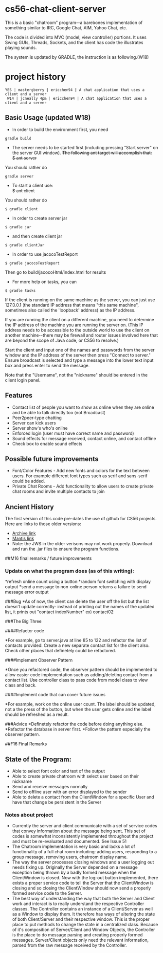 # cs56-chat-client-server

This is a basic "chatroom" program--a barebones implementation of something similar to IRC, Google Chat, AIM, Yahoo Chat, etc.

The code is divided into MVC (model, view controller) portions. It uses Swing GUIs, Threads, Sockets, and the client has code the illustrates playing sounds.

The system is updated by GRADLE, the instruction is as following.(W18)

project history
===============
```
YES | mastergberry | ericchen94 | A chat application that uses a client and a server
 W14 | jcneally 4pm | ericchen94 | A chat application that uses a client and a server
```

## Basic Usage (updated W18)
* In order to build the environment first, you need 
 ```
 gradle build
 ```

* The server needs to be started first (including pressing "Start server" on the server GUI window).   <del>The following ant target will accomplish that:  
 <del>$ ant server  
 
 You should rather do
 ```
 gradle server
 ```

* To start a client use:   
<del>$ ant client

You should rather do
```
$ gradle client
```

* In order to create server jar
```
$ gradle jar
```
* and then create client jar
```
$ gradle clientJar
```
* In order to use jacocoTestReport
```
$ gradle jacocoTestReport
```
Then go to build/jacocoHtml/index.html for results


* For more help on tasks, you can 
```
$ gradle tasks
```

If the client is running on the same machine as the server, you can just use 127.0.0.1 (the standard IP address that means "this same machine", sometimes also called the 'loopback' address) as the IP address.

If you are running the client on a different machine, you need to determine the IP address of the machine you are running the server on.   (This IP address needs to be accessible to the outside world to use the client on another machine--there may be firewall and router issues involved here that are beyond the scope of Java code, or CS56 to resolve.)

Start the client and input one of the names and passwords from the server window and the IP address of the server then press "Connect to server." Ensure broadcast is selected and type a message into the lower text input box and press enter to send the message.

Note that the "Username", not the "nickname" should be entered in the client login panel.

## Features
* Contact list of people you want to show as online when they are online and be able to talk directly too (not Broadcast)
* Peer2peer-type chatting
* Server can kick users
* Server show's who's online
* Enforced login (user must have correct name and password)
* Sound effects for message received, contact online, and contact offline
* Check box to enable sound effects

## Possible future improvements
* Font/Color Features - Add new fonts and colors for the text between users. For example different font types such as serif and sans-serif could be added. 
* Private Chat Rooms - Add functionality to allow users to create private chat rooms and invite multiple contacts to join


## Ancient History 

The first version of this code pre-dates the use of github for CS56 projects.   Here are links to those older versions:

* [Archive link](https://foo.cs.ucsb.edu/cs56/issues/0000838/)
* [Mantis link](https://foo.cs.ucsb.edu/56mantis/view.php?id=838)
* Note: the JWS in the older verisons may not work properly. Download and run the .jar files to ensure the program functions.

##M16 final remarks / future improvements

### Update on what the program does (as of this writing):
*refresh online count using a button
*random font switching with display output
*send a message to non-online person returns a failure to send message error output

###Bug
*As of now, the client can delete the user off the list but the list doesn't update correctly- instead of printing out the names of the updated list, it prints out "contact indexNumber" ex) contact02

###The Big Three

####Refactor code

*For example, go to server.java at line 85 to 122 and refactor the list of contacts provided. Create a new separate contact list for the client also. Check other places that definetely could be refactored.

####Implement Observer Pattern

*Once you refactored code, the observer pattern should be implemented to allow easier code implementation such as adding/deleting contact from a contact list. Use controller class to pass code from model class to view class and back.

####Implement code that can cover future issues

*For example, work on the online user count. The label should be updated, not a the press of the button, but when the user gets online and the label should be refreshed as a result.

###Advice
*Definetely refactor the code before doing anything else.
*Refactor the database in server first.
*Follow the pattern especially the observer pattern.

##F16 Final Remarks

## State of the Program:
* Able to select font color and text of the output
* Able to create private chatroom with select user based on their nickname
* Send and receive messages normally
* Send to offline user with an error displayed to the sender
* Able to delete a contact from the ClientWindow for a specific User and have that change be persistent in the Server


### Notes about project
* Currently the server and client communicate with a set of service codes that convey information about the message being sent. This set of codes is somewhat inconsistently implemented throughout the project and must be re-evaluated and documented. See Issue 51
* The Chatroom implementation is very basic and lacks a lot of functionality of a full chat room including: adding users, responding to a group message, removing users, chatroom display name.
* The way the server processes closing windows and a user logging out needs fixing up. Originally the Server depended on a message exception being thrown by a badly formed message when the ClientWindow is closed. Now with the log-out button implemented, there exists a proper service code to tell the Server that the ClientWindow is closing and so closing the ClientWindow should now send a properly formed service code to the Server.
* The best way of understanding the way that both the Server and Client work and interact is to really understand the respective Controller classes. The Controller contains an instance of a Client/Server as well as a Window to display them. It therefore has ways of altering the state of both Client/Server and their respective window. This is the proper place to put methods to change the state in a centralized class. Because of it's composition of Server/Client and Window Objects, the Controller is the place to do message parsing and creating properly formed messages. Server/Client objects only need the relevant information, parsed from the raw message received by the Controller.
